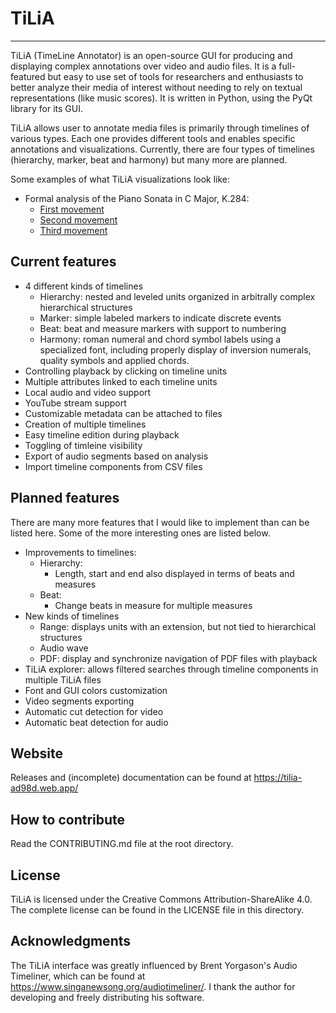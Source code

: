 # TiLiA

---

TiLiA (TimeLine Annotator) is an open-source GUI for producing and displaying complex annotations over video and audio files. It is a full-featured but easy to use set of tools for researchers and enthusiasts to better analyze their media of interest without needing to rely on textual representations (like music scores). It is written in Python, using the PyQt library for its GUI.

TiLiA allows user to annotate media files is primarily through timelines of various types. Each one provides different tools and enables specific annotations and visualizations. Currently, there are four types of timelines (hierarchy, marker, beat and harmony) but many more are planned.

Some examples of what TiLiA visualizations look like:

- Formal analysis of the Piano Sonata in C Major, K.284:
  - [First movement](https://www.timelineannotator.com/examples/mozart-k284-i)
  - [Second movement](https://www.timelineannotator.com/examples/mozart-k284-ii)
  - [Third movement](https://www.timelineannotator.com/examples/mozart-k284-iii)

## Current features
 - 4 different kinds of timelines
   - Hierarchy: nested and leveled units organized in arbitrally complex hierarchical structures
   - Marker: simple labeled markers to indicate discrete events
   - Beat: beat and measure markers with support to numbering
   - Harmony: roman numeral and chord symbol labels using a specialized font, including properly display of inversion numerals, quality symbols and applied chords.
 - Controlling playback by clicking on timeline units
 - Multiple attributes linked to each timeline units
 - Local audio and video support
 - YouTube stream support
 - Customizable metadata can be attached to files
 - Creation of multiple timelines
 - Easy timeline edition during playback
 - Toggling of timleine visibility
 - Export of audio segments based on analysis
 - Import timeline components from CSV files

## Planned features

There are many more features that I would like to implement than can be listed here. Some of the more interesting ones are listed below.
- Improvements to timelines:
  - Hierarchy:
    - Length, start and end also displayed in terms of beats and measures
  - Beat:
    - Change beats in measure for multiple measures
- New kinds of timelines
  - Range: displays units with an extension, but not tied to hierarchical structures
  - Audio wave
  - PDF: display and synchronize navigation of PDF files with playback
- TiLiA explorer: allows filtered searches through timeline components in multiple TiLiA files
- Font and GUI colors customization
- Video segments exporting
- Automatic cut detection for video
- Automatic beat detection for audio

## Website

Releases and (incomplete) documentation can be found at https://tilia-ad98d.web.app/

## How to contribute

Read the CONTRIBUTING.md file at the root directory.

## License

TiLiA is licensed under the Creative Commons Attribution-ShareAlike 4.0. The complete license can be found in the LICENSE file in this directory.

## Acknowledgments

The TiLiA interface was greatly influenced by Brent Yorgason's Audio Timeliner, which can be found at https://www.singanewsong.org/audiotimeliner/. I thank the author for developing and freely distributing his software.  

